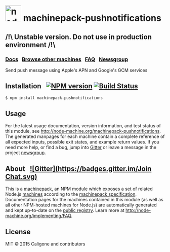 <h1>
  <a href="http://node-machine.org" title="Node-Machine public registry"><img alt="node-machine logo" title="Node-Machine Project" src="http://node-machine.org/images/machine-anthropomorph-for-white-bg.png" width="50" /></a>
  machinepack-pushnotifications
</h1>

## /!\ Unstable version. Do not use in production environment /!\

### [Docs](http://node-machine.org/machinepack-pushnotifications) &nbsp; [Browse other machines](http://node-machine.org/machinepacks) &nbsp;  [FAQ](http://node-machine.org/implementing/FAQ)  &nbsp;  [Newsgroup](https://groups.google.com/forum/?hl=en#!forum/node-machine)

Send push message using Apple's APN and Google's GCM services


## Installation &nbsp; [![NPM version](https://badge.fury.io/js/machinepack-pushnotifications.svg)](http://badge.fury.io/js/machinepack-pushnotifications) [![Build Status](https://travis-ci.org/mikermcneil/machinepack-pushnotifications.png?branch=master)](https://travis-ci.org/mikermcneil/machinepack-pushnotifications)

```sh
$ npm install machinepack-pushnotifications
```

## Usage

For the latest usage documentation, version information, and test status of this module, see <a href="http://node-machine.org/machinepack-pushnotifications" title="Send push message using Apple's APN and Google's GCM services (for node.js)">http://node-machine.org/machinepack-pushnotifications</a>.  The generated manpages for each machine contain a complete reference of all expected inputs, possible exit states, and example return values.  If you need more help, or find a bug, jump into [Gitter](https://gitter.im/node-machine/general) or leave a message in the project [newsgroup](https://groups.google.com/forum/?hl=en#!forum/node-machine).

## About  &nbsp; [![Gitter](https://badges.gitter.im/Join Chat.svg)](https://gitter.im/node-machine/general?utm_source=badge&utm_medium=badge&utm_campaign=pr-badge&utm_content=badge)

This is a [machinepack](http://node-machine.org/machinepacks), an NPM module which exposes a set of related Node.js [machines](http://node-machine.org/spec/machine) according to the [machinepack specification](http://node-machine.org/spec/machinepack).
Documentation pages for the machines contained in this module (as well as all other NPM-hosted machines for Node.js) are automatically generated and kept up-to-date on the <a href="http://node-machine.org" title="Public machine registry for Node.js">public registry</a>.
Learn more at <a href="http://node-machine.org/implementing/FAQ" title="Machine Project FAQ (for implementors)">http://node-machine.org/implementing/FAQ</a>.

## License

MIT &copy; 2015 Caligone and contributors

